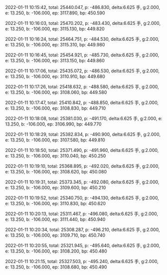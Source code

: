 2022-01-11 10:15:42, total: 25440.047, p: -486.830, delta:6.625 手, g:2.000, e: 13.250, b: -106.000, ep: 3117.890, bp: 450.590

2022-01-11 10:16:03, total: 25470.202, p: -483.430, delta:6.625 手, g:2.000, e: 13.250, b: -106.000, ep: 3115.130, bp: 449.820

2022-01-11 10:16:24, total: 25464.751, p: -484.530, delta:6.625 手, g:2.000, e: 13.250, b: -106.000, ep: 3115.310, bp: 449.980

2022-01-11 10:16:45, total: 25454.921, p: -485.730, delta:6.625 手, g:2.000, e: 13.250, b: -106.000, ep: 3113.150, bp: 449.860

2022-01-11 10:17:06, total: 25435.072, p: -486.530, delta:6.625 手, g:2.000, e: 13.250, b: -106.000, ep: 3110.910, bp: 449.680

2022-01-11 10:17:26, total: 25418.632, p: -488.580, delta:6.625 手, g:2.000, e: 13.250, b: -106.000, ep: 3108.060, bp: 449.580

2022-01-11 10:17:47, total: 25410.842, p: -488.850, delta:6.625 手, g:2.000, e: 13.250, b: -106.000, ep: 3108.830, bp: 449.710

2022-01-11 10:18:08, total: 25381.030, p: -491.170, delta:6.625 手, g:2.000, e: 13.250, b: -106.000, ep: 3106.990, bp: 449.770

2022-01-11 10:18:29, total: 25382.834, p: -490.900, delta:6.625 手, g:2.000, e: 13.250, b: -106.000, ep: 3107.580, bp: 449.810

2022-01-11 10:18:50, total: 25371.490, p: -491.960, delta:6.625 手, g:2.000, e: 13.250, b: -106.000, ep: 3110.040, bp: 450.250

2022-01-11 10:19:10, total: 25368.895, p: -492.020, delta:6.625 手, g:2.000, e: 13.250, b: -106.000, ep: 3108.620, bp: 450.080

2022-01-11 10:19:31, total: 25373.345, p: -492.080, delta:6.625 手, g:2.000, e: 13.250, b: -106.000, ep: 3109.600, bp: 450.210

2022-01-11 10:19:52, total: 25340.750, p: -494.130, delta:6.625 手, g:2.000, e: 13.250, b: -106.000, ep: 3110.830, bp: 450.620

2022-01-11 10:20:13, total: 25311.467, p: -496.080, delta:6.625 手, g:2.000, e: 13.250, b: -106.000, ep: 3111.440, bp: 450.940

2022-01-11 10:20:34, total: 25308.287, p: -496.210, delta:6.625 手, g:2.000, e: 13.250, b: -106.000, ep: 3109.710, bp: 450.740

2022-01-11 10:20:55, total: 25321.945, p: -495.640, delta:6.625 手, g:2.000, e: 13.250, b: -106.000, ep: 3108.200, bp: 450.480

2022-01-11 10:21:15, total: 25327.503, p: -495.240, delta:6.625 手, g:2.000, e: 13.250, b: -106.000, ep: 3108.680, bp: 450.490